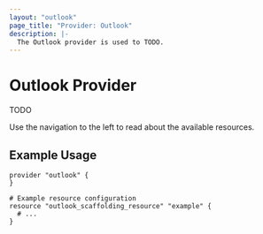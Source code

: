 ```yaml
---
layout: "outlook"
page_title: "Provider: Outlook"
description: |-
  The Outlook provider is used to TODO.
---
```


# Outlook Provider

TODO

Use the navigation to the left to read about the available resources.

## Example Usage

```hcl
provider "outlook" {
}

# Example resource configuration
resource "outlook_scaffolding_resource" "example" {
  # ...
}
```
